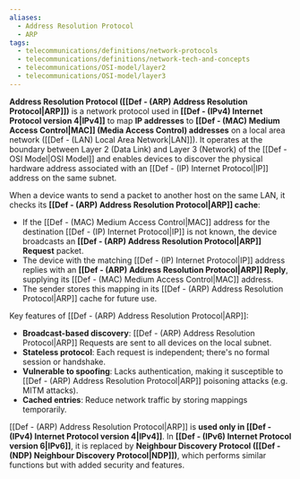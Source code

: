 ```yaml
---
aliases:
  - Address Resolution Protocol
  - ARP
tags:
  - telecommunications/definitions/network-protocols
  - telecommunications/definitions/network-tech-and-concepts
  - telecommunications/OSI-model/layer2
  - telecommunications/OSI-model/layer3
---
```


**Address Resolution Protocol ([[Def - (ARP) Address Resolution Protocol|ARP]])** is a network protocol used in **[[Def - (IPv4) Internet Protocol version 4|IPv4]]** to map **IP addresses** to **[[Def - (MAC) Medium Access Control|MAC]] (Media Access Control) addresses** on a local area network ([[Def - (LAN) Local Area Network|LAN]]). It operates at the boundary between Layer 2 (Data Link) and Layer 3 (Network) of the [[Def - OSI Model|OSI Model]] and enables devices to discover the physical hardware address associated with an [[Def - (IP) Internet Protocol|IP]] address on the same subnet.

When a device wants to send a packet to another host on the same LAN, it checks its **[[Def - (ARP) Address Resolution Protocol|ARP]] cache**:
- If the [[Def - (MAC) Medium Access Control|MAC]] address for the destination [[Def - (IP) Internet Protocol|IP]] is not known, the device broadcasts an **[[Def - (ARP) Address Resolution Protocol|ARP]] Request** packet.
- The device with the matching [[Def - (IP) Internet Protocol|IP]] address replies with an **[[Def - (ARP) Address Resolution Protocol|ARP]] Reply**, supplying its [[Def - (MAC) Medium Access Control|MAC]] address.
- The sender stores this mapping in its [[Def - (ARP) Address Resolution Protocol|ARP]] cache for future use.

Key features of [[Def - (ARP) Address Resolution Protocol|ARP]]:
- **Broadcast-based discovery**: [[Def - (ARP) Address Resolution Protocol|ARP]] Requests are sent to all devices on the local subnet.
- **Stateless protocol**: Each request is independent; there's no formal session or handshake.
- **Vulnerable to spoofing**: Lacks authentication, making it susceptible to [[Def - (ARP) Address Resolution Protocol|ARP]] poisoning attacks (e.g. MITM attacks).
- **Cached entries**: Reduce network traffic by storing mappings temporarily.

[[Def - (ARP) Address Resolution Protocol|ARP]] is **used only in [[Def - (IPv4) Internet Protocol version 4|IPv4]]**. In **[[Def - (IPv6) Internet Protocol version 6|IPv6]]**, it is replaced by **Neighbour Discovery Protocol ([[Def - (NDP) Neighbour Discovery Protocol|NDP]])**, which performs similar functions but with added security and features.

